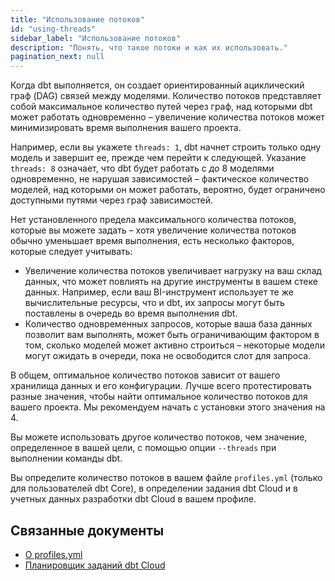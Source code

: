 ```yaml
---
title: "Использование потоков"
id: "using-threads"
sidebar_label: "Использование потоков"
description: "Понять, что такое потоки и как их использовать."
pagination_next: null
---
```


Когда dbt выполняется, он создает ориентированный ациклический граф (DAG) связей между моделями. Количество потоков представляет собой максимальное количество путей через граф, над которыми dbt может работать одновременно – увеличение количества потоков может минимизировать время выполнения вашего проекта.

Например, если вы укажете `threads: 1`, dbt начнет строить только одну модель и завершит ее, прежде чем перейти к следующей. Указание `threads: 8` означает, что dbt будет работать с _до_ 8 моделями одновременно, не нарушая зависимостей – фактическое количество моделей, над которыми он может работать, вероятно, будет ограничено доступными путями через граф зависимостей.

Нет установленного предела максимального количества потоков, которые вы можете задать – хотя увеличение количества потоков обычно уменьшает время выполнения, есть несколько факторов, которые следует учитывать:
* Увеличение количества потоков увеличивает нагрузку на ваш склад данных, что может повлиять на другие инструменты в вашем стеке данных. Например, если ваш BI-инструмент использует те же вычислительные ресурсы, что и dbt, их запросы могут быть поставлены в очередь во время выполнения dbt.
* Количество одновременных запросов, которые ваша база данных позволит вам выполнять, может быть ограничивающим фактором в том, сколько моделей может активно строиться – некоторые модели могут ожидать в очереди, пока не освободится слот для запроса.

В общем, оптимальное количество потоков зависит от вашего хранилища данных и его конфигурации. Лучше всего протестировать разные значения, чтобы найти оптимальное количество потоков для вашего проекта. Мы рекомендуем начать с установки этого значения на 4.

Вы можете использовать другое количество потоков, чем значение, определенное в вашей цели, с помощью опции `--threads` при выполнении команды dbt.

Вы определите количество потоков в вашем файле `profiles.yml` (только для пользователей dbt Core), в определении задания dbt Cloud и в учетных данных разработки dbt Cloud в вашем профиле.


## Связанные документы
- [О profiles.yml](/docs/core/connect-data-platform/profiles.yml)
- [Планировщик заданий dbt Cloud](/docs/deploy/job-scheduler)